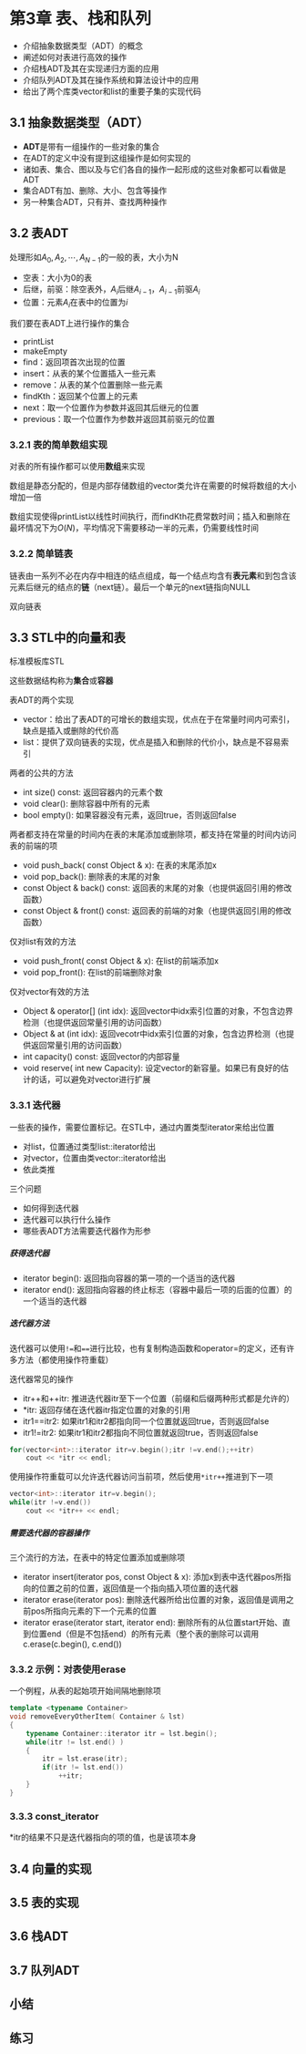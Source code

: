 # 第3章 表、栈和队列

- 介绍抽象数据类型（ADT）的概念
- 阐述如何对表进行高效的操作
- 介绍栈ADT及其在实现递归方面的应用
- 介绍队列ADT及其在操作系统和算法设计中的应用
- 给出了两个库类vector和list的重要子集的实现代码

## 3.1 抽象数据类型（ADT）

- **ADT**是带有一组操作的一些对象的集合
- 在ADT的定义中没有提到这组操作是如何实现的
- 诸如表、集合、图以及与它们各自的操作一起形成的这些对象都可以看做是ADT
- 集合ADT有加、删除、大小、包含等操作
- 另一种集合ADT，只有并、查找两种操作

## 3.2 表ADT

处理形如$A_0,A_2,\cdots,A_{N-1}$的一般的表，大小为N

- 空表：大小为0的表
- 后继，前驱：除空表外，$A_i$后继$A_{i-1}$，$A_{i-1}$前驱$A_i$ 
- 位置：元素$A_i$在表中的位置为$i$

我们要在表ADT上进行操作的集合

- printList
- makeEmpty
- find：返回项首次出现的位置
- insert：从表的某个位置插入一些元素
- remove：从表的某个位置删除一些元素
- findKth：返回某个位置上的元素
- next：取一个位置作为参数并返回其后继元的位置
- previous：取一个位置作为参数并返回其前驱元的位置

### 3.2.1 表的简单数组实现

对表的所有操作都可以使用**数组**来实现

数组是静态分配的，但是内部存储数组的vector类允许在需要的时候将数组的大小增加一倍

数组实现使得printList以线性时间执行，而findKth花费常数时间；插入和删除在最坏情况下为$O(N)$，平均情况下需要移动一半的元素，仍需要线性时间

### 3.2.2 简单链表

链表由一系列不必在内存中相连的结点组成，每一个结点均含有**表元素**和到包含该元素后继元的结点的**链**（next链）。最后一个单元的next链指向NULL

双向链表

## 3.3 STL中的向量和表

标准模板库STL

这些数据结构称为**集合**或**容器**

表ADT的两个实现

- vector：给出了表ADT的可增长的数组实现，优点在于在常量时间内可索引，缺点是插入或删除的代价高
- list：提供了双向链表的实现，优点是插入和删除的代价小，缺点是不容易索引

两者的公共的方法

- int size() const: 返回容器内的元素个数
- void clear(): 删除容器中所有的元素
- bool empty(): 如果容器没有元素，返回true，否则返回false

两者都支持在常量的时间内在表的末尾添加或删除项，都支持在常量的时间内访问表的前端的项

- void push_back( const Object & x): 在表的末尾添加x
- void pop_back(): 删除表的末尾的对象
- const Object & back() const: 返回表的末尾的对象（也提供返回引用的修改函数）
- const Object & front() const: 返回表的前端的对象（也提供返回引用的修改函数）

仅对list有效的方法

- void push_front( const Object & x): 在list的前端添加x
- void pop_front(): 在list的前端删除对象

仅对vector有效的方法

- Object & operator[] (int idx): 返回vector中idx索引位置的对象，不包含边界检测（也提供返回常量引用的访问函数）
- Object & at (int idx): 返回vecotr中idx索引位置的对象，包含边界检测（也提供返回常量引用的访问函数）
- int capacity() const: 返回vector的内部容量
- void reserve( int new Capacity): 设定vector的新容量。如果已有良好的估计的话，可以避免对vector进行扩展

### 3.3.1 迭代器

一些表的操作，需要位置标记。在STL中，通过内置类型iterator来给出位置

- 对list<string>，位置通过类型list<string>::iterator给出
- 对vector<int>，位置由类vector<int>::iterator给出
- 依此类推

三个问题

- 如何得到迭代器
- 迭代器可以执行什么操作
- 哪些表ADT方法需要迭代器作为形参

##### 获得迭代器

- iterator begin(): 返回指向容器的第一项的一个适当的迭代器
- iterator end(): 返回指向容器的终止标志（容器中最后一项的后面的位置）的一个适当的迭代器

##### 迭代器方法

迭代器可以使用`!=`和`==`进行比较，也有复制构造函数和operator=的定义，还有许多方法（都使用操作符重载）

迭代器常见的操作

- itr++和++itr: 推进迭代器itr至下一个位置（前缀和后缀两种形式都是允许的）
- *itr: 返回存储在迭代器itr指定位置的对象的引用
- itr1==itr2: 如果itr1和itr2都指向同一个位置就返回true，否则返回false
- itr1!=itr2: 如果itr1和itr2都指向不同位置就返回true，否则返回false

```c++
for(vector<int>::iterator itr=v.begin();itr !=v.end();++itr)
	cout << *itr << endl;
```

使用操作符重载可以允许迭代器访问当前项，然后使用`*itr++`推进到下一项

```c++
vector<int>::iterator itr=v.begin();
while(itr !=v.end())
	cout << *itr++ << endl;
```

##### 需要迭代器的容器操作

三个流行的方法，在表中的特定位置添加或删除项

- iterator insert(iterator pos, const Object & x): 添加x到表中迭代器pos所指向的位置之前的位置，返回值是一个指向插入项位置的迭代器
- iterator erase(iterator pos): 删除迭代器所给出位置的对象，返回值是调用之前pos所指向元素的下一个元素的位置
- iterator erase(iterator start, iterator end): 删除所有的从位置start开始、直到位置end（但是不包括end）的所有元素（整个表的删除可以调用c.erase(c.begin(), c.end())

### 3.3.2 示例：对表使用erase

一个例程，从表的起始项开始间隔地删除项

```c++
template <typename Container>
void removeEveryOtherItem( Container & lst)
{
	typename Container::iterator itr = lst.begin();
	while(itr != lst.end() )
	{
		itr = lst.erase(itr);
		if(itr != lst.end())
			++itr;
	}
}
```

### 3.3.3 const_iterator

*itr的结果不只是迭代器指向的项的值，也是该项本身



## 3.4 向量的实现

## 3.5 表的实现

## 3.6 栈ADT

## 3.7 队列ADT

## 小结

## 练习